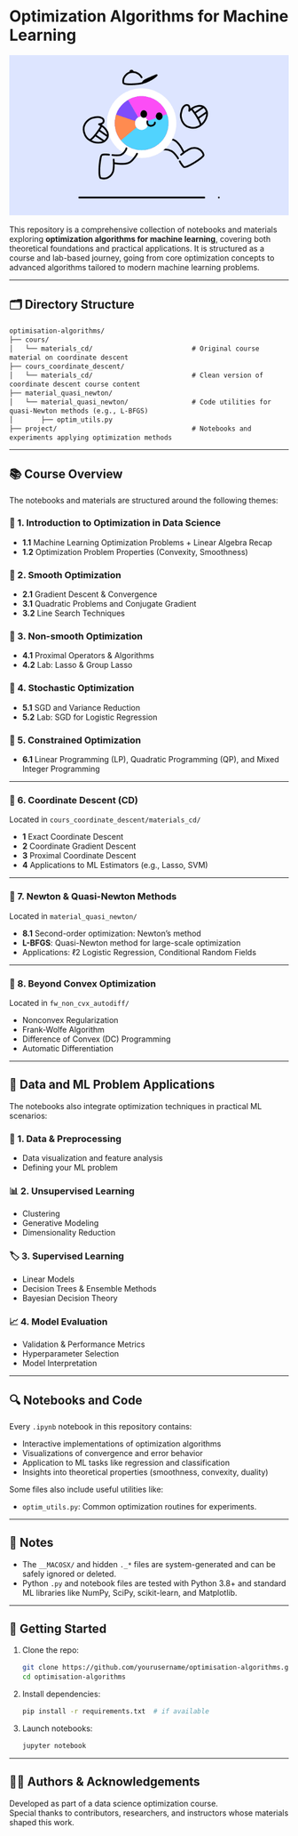 # Optimization Algorithms for Machine Learning  

![Optimization wallpaper](optimization.gif)

This repository is a comprehensive collection of notebooks and materials exploring **optimization algorithms for machine learning**, covering both theoretical foundations and practical applications. It is structured as a course and lab-based journey, going from core optimization concepts to advanced algorithms tailored to modern machine learning problems.

---

## 🗂 Directory Structure

```
optimisation-algorithms/
├── cours/
│   └── materials_cd/                         # Original course material on coordinate descent
├── cours_coordinate_descent/
│   └── materials_cd/                         # Clean version of coordinate descent course content
├── material_quasi_newton/
│   └── material_quasi_newton/                # Code utilities for quasi-Newton methods (e.g., L-BFGS)
│       ├── optim_utils.py
├── project/                                  # Notebooks and experiments applying optimization methods
```

---

## 📚 Course Overview

The notebooks and materials are structured around the following themes:

### 🔹 1. Introduction to Optimization in Data Science

- **1.1** Machine Learning Optimization Problems + Linear Algebra Recap  
- **1.2** Optimization Problem Properties (Convexity, Smoothness)

### 🔹 2. Smooth Optimization

- **2.1** Gradient Descent & Convergence  
- **3.1** Quadratic Problems and Conjugate Gradient  
- **3.2** Line Search Techniques

### 🔹 3. Non-smooth Optimization

- **4.1** Proximal Operators & Algorithms  
- **4.2** Lab: Lasso & Group Lasso

### 🔹 4. Stochastic Optimization

- **5.1** SGD and Variance Reduction  
- **5.2** Lab: SGD for Logistic Regression

### 🔹 5. Constrained Optimization

- **6.1** Linear Programming (LP), Quadratic Programming (QP), and Mixed Integer Programming

---

### 🔹 6. Coordinate Descent (CD)

Located in `cours_coordinate_descent/materials_cd/`

- **1** Exact Coordinate Descent  
- **2** Coordinate Gradient Descent  
- **3** Proximal Coordinate Descent  
- **4** Applications to ML Estimators (e.g., Lasso, SVM)

---

### 🔹 7. Newton & Quasi-Newton Methods

Located in `material_quasi_newton/`

- **8.1** Second-order optimization: Newton’s method  
- **L-BFGS**: Quasi-Newton method for large-scale optimization  
- Applications: ℓ2 Logistic Regression, Conditional Random Fields

---

### 🔹 8. Beyond Convex Optimization

Located in `fw_non_cvx_autodiff/`

- Nonconvex Regularization  
- Frank-Wolfe Algorithm  
- Difference of Convex (DC) Programming  
- Automatic Differentiation

---

## 🤖 Data and ML Problem Applications

The notebooks also integrate optimization techniques in practical ML scenarios:

### 🧠 1. Data & Preprocessing

- Data visualization and feature analysis  
- Defining your ML problem

### 📊 2. Unsupervised Learning

- Clustering  
- Generative Modeling  
- Dimensionality Reduction  

### 🏷️ 3. Supervised Learning

- Linear Models  
- Decision Trees & Ensemble Methods  
- Bayesian Decision Theory  

### 📈 4. Model Evaluation

- Validation & Performance Metrics  
- Hyperparameter Selection  
- Model Interpretation

---

## 🔍 Notebooks and Code

Every `.ipynb` notebook in this repository contains:

- Interactive implementations of optimization algorithms  
- Visualizations of convergence and error behavior  
- Application to ML tasks like regression and classification  
- Insights into theoretical properties (smoothness, convexity, duality)

Some files also include useful utilities like:
- `optim_utils.py`: Common optimization routines for experiments.

---

## 🧹 Notes

- The `__MACOSX/` and hidden `._*` files are system-generated and can be safely ignored or deleted.
- Python `.py` and notebook files are tested with Python 3.8+ and standard ML libraries like NumPy, SciPy, scikit-learn, and Matplotlib.

---

## 🚀 Getting Started

1. Clone the repo:
   ```bash
   git clone https://github.com/yourusername/optimisation-algorithms.git
   cd optimisation-algorithms
   ```
2. Install dependencies:
   ```bash
   pip install -r requirements.txt  # if available
   ```
3. Launch notebooks:
   ```bash
   jupyter notebook
   ```

---

## 👨‍🔬 Authors & Acknowledgements

Developed as part of a data science optimization course.  
Special thanks to contributors, researchers, and instructors whose materials shaped this work.

